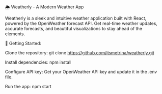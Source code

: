🌦️ Weatherly - A Modern Weather App

Weatherly is a sleek and intuitive weather application built with React, powered by the OpenWeather forecast API. Get real-time weather updates, accurate forecasts, and beautiful visualizations to stay ahead of the elements.


🔧 Getting Started:

Clone the repository: git clone https://github.com/itsmetrina/weatherly.git

Install dependencies: npm install

Configure API key: Get your OpenWeather API key and update it in the .env file.

Run the app: npm start